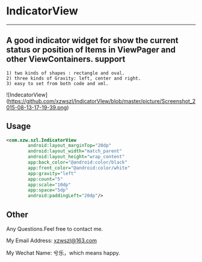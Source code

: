# IndicatorView
------

A good indicator widget for show the current status or position of Items in ViewPager and other ViewContainers.
support
-----
```text
1) two kinds of shapes : rectangle and oval.
2) three kinds of Gravity: left, center and right.
3) easy to set from both code and xml.
```

![IndecatorView] (https://github.com/xzwszl/IndicatorVIew/blob/master/picture/Screenshot_2015-08-13-17-19-39.png)

Usage
-----
```xml
<com.xzw.szl.IndicatorView
        android:layout_marginTop="20dp"
        android:layout_width="match_parent"
        android:layout_height="wrap_content"
        app:back_color="@android:color/black"
        app:front_color="@android:color/white"
        app:gravity="left"
        app:count="5"
        app:scale="10dp"
        app:space="5dp"
        android:paddingLeft="20dp"/>
```
Other
-----
Any Questions.Feel free to contact me.

My Email Address: xzwszl@163.com

My Wechat Name: 兮乐，which means happy.
